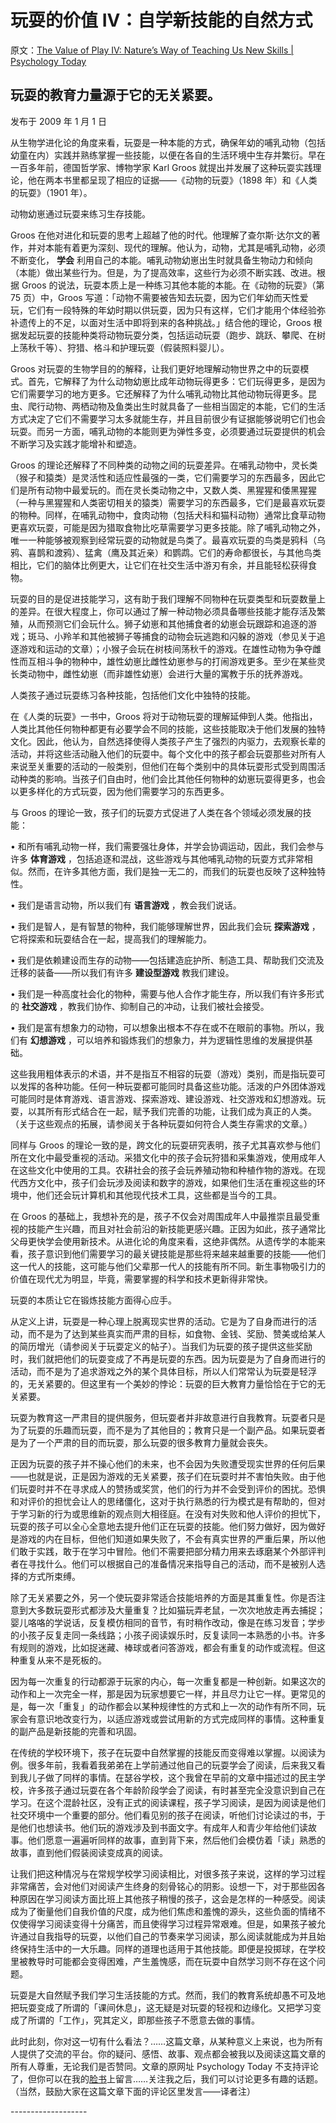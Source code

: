 # 玩耍的价值 IV：自学新技能的自然方式

原文：[The Value of Play IV: Nature’s Way of Teaching Us New Skills | Psychology Today](https://www.psychologytoday.com/us/blog/freedom-learn/200901/the-value-play-iv-nature-s-way-teaching-us-new-skills)

## 玩耍的教育力量源于它的无关紧要。

发布于 2009 年 1 月 1 日

从生物学进化论的角度来看，玩耍是一种本能的方式，确保年幼的哺乳动物（包括幼童在内）实践并熟练掌握一些技能，以便在各自的生活环境中生存并繁衍。早在一百多年前，德国哲学家、博物学家 Karl Groos 就提出并发展了这种玩耍实践理论，他在两本书里都呈现了相应的证据——《动物的玩耍》（1898 年）和《人类的玩耍》（1901 年）。

动物幼崽通过玩耍来练习生存技能。

Groos 在他对进化和玩耍的思考上超越了他的时代。他理解了查尔斯·达尔文的著作，并对本能有着更为深刻、现代的理解。他认为，动物，尤其是哺乳动物，必须不断变化， **学会** 利用自己的本能。哺乳动物幼崽出生时就具备生物动力和倾向（本能）做出某些行为。但是，为了提高效率，这些行为必须不断实践、改进。根据 Groos 的说法，玩耍本质上是一种练习其他本能的本能。在《动物的玩耍》（第 75 页）中，Groos 写道：「动物不需要被告知去玩耍，因为它们年幼而天性爱玩，它们有一段特殊的年幼时期以供玩耍，因为只有这样，它们才能用个体经验弥补遗传上的不足，以面对生活中即将到来的各种挑战。」结合他的理论，Groos 根据发起玩耍的技能种类将动物玩耍分类，包括运动玩耍（跑步、跳跃、攀爬、在树上荡秋千等）、狩猎、格斗和护理玩耍（假装照料婴儿）。

Groos 对玩耍的生物学目的的解释，让我们更好地理解动物世界之中的玩耍模式。首先，它解释了为什么动物幼崽比成年动物玩得更多：它们玩得更多，是因为它们需要学习的地方更多。它还解释了为什么哺乳动物比其他动物玩得更多。昆虫、爬行动物、两栖动物及鱼类出生时就具备了一些相当固定的本能，它们的生活方式决定了它们不需要学习太多就能生存，并且目前很少有证据能够说明它们也会玩耍。而另一方面，哺乳动物的本能则更为弹性多变，必须要通过玩耍提供的机会不断学习及实践才能增补和塑造。

Groos 的理论还解释了不同种类的动物之间的玩耍差异。在哺乳动物中，灵长类（猴子和猿类）是灵活性和适应性最强的一类，它们需要学习的东西最多，因此它们是所有动物中最爱玩的。而在灵长类动物之中，又数人类、黑猩猩和倭黑猩猩（一种与黑猩猩和人类密切相关的猿类）需要学习的东西最多，它们是最喜欢玩耍的物种。同样，在哺乳动物中，食肉动物（包括犬科和猫科动物）通常比食草动物更喜欢玩耍，可能是因为猎取食物比吃草需要学习更多技能。除了哺乳动物之外，唯一一种能够被观察到经常玩耍的动物就是鸟类了。最喜欢玩耍的鸟类是鸦科（乌鸦、喜鹊和渡鸦）、猛禽（鹰及其近亲）和鹦鹉。它们的寿命都很长，与其他鸟类相比，它们的脑体比例更大，让它们在社交生活中游刃有余，并且能轻松获得食物。

玩耍的目的是促进技能学习，这有助于我们理解不同物种在玩耍类型和玩耍数量上的差异。在很大程度上，你可以通过了解一种动物必须具备哪些技能才能存活及繁殖，从而预测它们会玩什么。狮子幼崽和其他捕食者的幼崽会玩跟踪和追逐的游戏；斑马、小羚羊和其他被狮子等捕食的动物会玩逃跑和闪躲的游戏（参见关于追逐游戏和运动的文章）；小猴子会玩在树枝间荡秋千的游戏。在雄性动物为争夺雌性而互相斗争的物种中，雄性幼崽比雌性幼崽参与的打闹游戏更多。至少在某些灵长类动物中，雌性幼崽（而非雄性幼崽）会进行大量的寓教于乐的抚养游戏。

人类孩子通过玩耍练习各种技能，包括他们文化中独特的技能。

在《人类的玩耍》一书中，Groos 将对于动物玩耍的理解延伸到人类。他指出，人类比其他任何物种都更有必要学会不同的技能，这些技能取决于他们发展的独特文化。因此，他认为，自然选择使得人类孩子产生了强烈的内驱力，去观察长辈的活动，并将这些活动融入他们的玩耍中。每个文化中的孩子都会玩耍那些对所有人来说至关重要的活动的一般类别，但他们在每个类别中的具体玩耍形式受到周围活动种类的影响。当孩子们自由时，他们会比其他任何物种的幼崽玩耍得更多，也会以更多样化的方式玩耍，因为他们需要学习的东西更多。

与 Groos 的理论一致，孩子们的玩耍方式促进了人类在各个领域必须发展的技能：

• 和所有哺乳动物一样，我们需要强壮身体，并学会协调运动，因此，我们会参与许多 **体育游戏** ，包括追逐和混战，这些游戏与其他哺乳动物的玩耍方式非常相似。然而，在许多其他方面，我们是独一无二的，而我们的玩耍也反映了这种独特性。

• 我们是语言动物，所以我们有 **语言游戏** ，教会我们说话。

• 我们是智人，是有智慧的物种，我们能够理解世界，因此我们会玩 **探索游戏** ，它将探索和玩耍结合在一起，提高我们的理解能力。

• 我们是依赖建设而生存的动物——包括建造庇护所、制造工具、帮助我们交流及迁移的装备——所以我们有许多 **建设型游戏** 教我们建设。

• 我们是一种高度社会化的物种，需要与他人合作才能生存，所以我们有许多形式的 **社交游戏** ，教我们协作、抑制自己的冲动，让我们被社会接受。

• 我们是富有想象力的动物，可以想象出根本不存在或不在眼前的事物。所以，我们有 **幻想游戏** ，可以培养和锻炼我们的想象力，并为逻辑性思维的发展提供基础。

这些我用粗体表示的术语，并不是指互不相容的玩耍（游戏）类别，而是指玩耍可以发挥的各种功能。任何一种玩耍都可能同时具备这些功能。活泼的户外团体游戏可能同时是体育游戏、语言游戏、探索游戏、建设游戏、社交游戏和幻想游戏。玩耍，以其所有形式结合在一起，赋予我们完善的功能，让我们成为真正的人类。（关于这些观点的拓展，请参阅关于各种玩耍如何符合人类生存需求的文章。）

同样与 Groos 的理论一致的是，跨文化的玩耍研究表明，孩子尤其喜欢参与他们所在文化中最受重视的活动。采猎文化中的孩子会玩狩猎和采集游戏，使用成年人在这些文化中使用的工具。农耕社会的孩子会玩养殖动物和种植作物的游戏。在现代西方文化中，孩子们会玩涉及阅读和数字的游戏，如果他们生活在重视这些的环境中，他们还会玩计算机和其他现代技术工具，这些都是当今的工具。

在 Groos 的基础上，我想补充的是，孩子不仅会对周围成年人中最推崇且最受重视的技能产生兴趣，而且对社会前沿的新技能更感兴趣。正因为如此，孩子通常比父母更快学会使用新技术。从进化论的角度来看，这绝非偶然。从遗传学的本能来看，孩子意识到他们需要学习的最关键技能是那些将来越来越重要的技能——他们这一代人的技能，这可能与他们父辈那一代人的技能有所不同。新生事物吸引力的价值在现代尤为明显，毕竟，需要掌握的科学和技术更新得非常快。

玩耍的本质让它在锻炼技能方面得心应手。

从定义上讲，玩耍是一种心理上脱离现实世界的活动。它是为了自身而进行的活动，而不是为了达到某些真实而严肃的目标，如食物、金钱、奖励、赞美或给某人的简历增光（请参阅关于玩耍定义的帖子）。当我们为玩耍的孩子提供这些奖励时，我们就把他们的玩耍变成了不再是玩耍的东西。因为玩耍是为了自身而进行的活动，而不是为了追求游戏之外的某个具体目标，所以人们常常认为玩耍是轻浮的，无关紧要的。但这里有一个美妙的悖论：玩耍的巨大教育力量恰恰在于它的无关紧要。

玩耍为教育这一严肃目的提供服务，但玩耍者并非故意进行自我教育。玩耍者只是为了玩耍的乐趣而玩耍，而不是为了其他目的；教育只是一个副产品。如果玩耍者是为了一个严肃的目的而玩耍，那么玩耍的很多教育力量就会丧失。

正因为玩耍的孩子并不操心他们的未来，也不会因为失败遭受现实世界的任何后果——也就是说，正是因为游戏的无关紧要，孩子们在玩耍时并不害怕失败。由于他们玩耍时并不在寻求成人的赞扬或奖赏，他们的行为并不会受到评价的困扰。恐惧和对评价的担忧会让人的思绪僵化，这对于执行熟悉的行为模式是有帮助的，但对于学习新的行为或思维新的观点则大相径庭。在没有对失败和他人评价的担忧下，玩耍的孩子可以全心全意地去提升他们正在玩耍的技能。他们努力做好，因为做好是游戏的内在目标，但他们知道如果失败了，不会有真实世界的严重后果，所以他们敢于实践，敢于在学习中冒险。他们不需要把部分精力用来去琢磨某个外部评判者在寻找什么。他们可以根据自己的准备情况来指导自己的活动，而不是被别人选择的方式所束缚。

除了无关紧要之外，另一个使玩耍非常适合技能培养的方面是其重复性。你是否注意到大多数玩耍形式都涉及大量重复？比如猫玩弄老鼠，一次次地放走再去捕捉；婴儿咯咯的学说话，反复模仿相同的音节，有时稍作改动，像是在练习发音；学步的小孩子反复走同一条线路；小孩子阅读娱乐时，反复读同一本熟悉的小书。许多有规则的游戏，比如捉迷藏、棒球或者问答游戏，都会有重复的动作或流程。但这种重复从来不是死板的。

因为每一次重复的行动都源于玩家的内心，每一次重复都是一种创新。如果这次的动作和上一次完全一样，那是因为玩家想要它一样，并且尽力让它一样。更常见的是，每一次「重复」的动作都会以某种规律性的方式和上一次的动作有所不同，玩家会有意识地改变行为，以适应游戏或尝试用新的方式完成同样的事情。这种重复的副产品是新技能的完善和巩固。

在传统的学校环境下，孩子在玩耍中自然掌握的技能反而变得难以掌握。以阅读为例。很多年前，我看着我弟弟在上学前通过他自己的玩耍学会了阅读，后来我又看到我儿子做了同样的事情。在瑟谷学校，这个我曾在早前的文章中描述过的民主学校，许多孩子通过玩耍在各个年龄阶段学会了阅读，有时甚至完全没意识到自己在学习。在这个混龄社区，没有正式的阅读课程，孩子学习阅读，是因为阅读是他们社交环境中一个重要的部分。他们看见别的孩子在阅读，听他们讨论读过的书，于是他们也想读书。他们玩的游戏涉及到书面文字。有成年人和青少年给他们读故事。他们愿意一遍遍听同样的故事，直到背下来，然后他们会模仿着「读」熟悉的故事，直到他们假装阅读变成真的阅读。

让我们把这种情况与在常规学校学习阅读相比，对很多孩子来说，这样的学习过程非常痛苦，会对他们对阅读产生终身的刻骨铭心的阴影。设想一下，对于那些因各种原因在学习阅读方面比班上其他孩子稍慢的孩子，这会是怎样的一种感受。阅读成为了衡量他们自我价值的尺度，成为他们焦虑和羞愧的源头，这些负面的情绪不仅使得学习阅读变得十分痛苦，而且使得学习过程异常艰难。但是，如果孩子被允许通过自我指导的玩耍，以他们自己的节奏来学习阅读，那么阅读就能成为并且始终保持生活中的一大乐趣。同样的道理也适用于其他技能。即便是投掷球，在学校里被教导时可能都会变得困难，产生羞愧感，而在玩耍中自然学习则不存在这个问题。

玩耍是大自然赋予我们学习生活技能的方式。然而，我们的教育系统却愚不可及地把玩耍变成了所谓的「课间休息」，这无疑是对玩耍的轻视和边缘化。又把学习变成了所谓的「工作」，究其定义，即那些孩子不愿意去做的事情。

此时此刻，你对这一切有什么看法？……这篇文章，从某种意义上来说，也为所有人提供了交流的平台。你的疑问、感悟、故事、观点都会被我以及阅读这篇文章的所有人尊重，无论我们是否赞同。文章的原网址 Psychology Today 不支持评论了，但你可以在我的[脸书](https://www.facebook.com/peter.gray.3572)上留言……关注我之后，我们可以讨论更多有趣的话题。（当然，鼓励大家在这篇文章下面的评论区里发言——译者注）

\-------------------